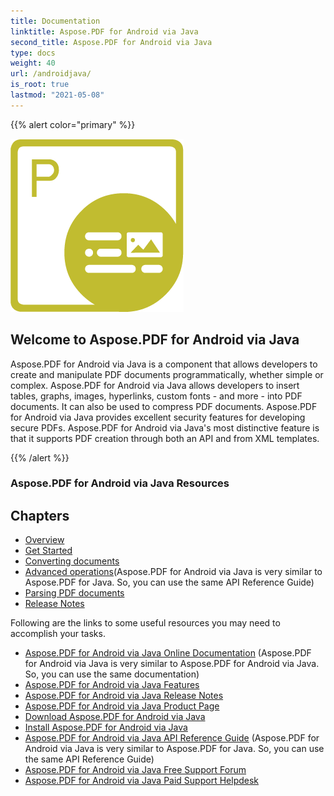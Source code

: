 ```yaml
---
title: Documentation
linktitle: Aspose.PDF for Android via Java
second_title: Aspose.PDF for Android via Java
type: docs
weight: 40
url: /androidjava/
is_root: true
lastmod: "2021-05-08"
---
```


{{% alert color="primary" %}}

![Aspose.PDF for Android via Java Logo](aspose_pdf-for-android.png)

<h2>Welcome to Aspose.PDF for Android via Java </h2>

Aspose.PDF for Android via Java is a component that allows developers to create and manipulate PDF documents programmatically, whether simple or complex. Aspose.PDF for Android via Java allows developers to insert tables, graphs, images, hyperlinks, custom fonts - and more - into PDF documents. It can also be used to compress PDF documents. Aspose.PDF for Android via Java provides excellent security features for developing secure PDFs. Aspose.PDF for Android via Java's most distinctive feature is that it supports PDF creation through both an API and from XML templates.

{{% /alert %}}

<h3>Aspose.PDF for Android via Java Resources</h3>

<h2>Chapters </h2>

- [Overview](/pdf/androidjava/overview/)
- [Get Started](/pdf/androidjava/get-started/)
- [Converting documents](/pdf/androidjava/converting/)
- [Advanced operations](/pdf/java/advanced-operations/)(Aspose.PDF for Android via Java is very similar to Aspose.PDF for Java. So, you can use the same API Reference Guide)
- [Parsing PDF documents](/pdf/androidjava/parsing/)
- [Release Notes](/pdf/androidjava/release-notes/)

Following are the links to some useful resources you may need to accomplish your tasks.

- [Aspose.PDF for Android via Java Online Documentation](/pdf/androidjava/) (Aspose.PDF for Android via Java is very similar to Aspose.PDF for Android via Java. So, you can use the same documentation)
- [Aspose.PDF for Android via Java Features](/pdf/androidjava/key-features/)
- [Aspose.PDF for Android via Java Release Notes](/pdf/androidjava/aspose-pdf-for-android-via-java/)
- [Aspose.PDF for Android via Java Product Page](https://products.aspose.com/pdf/android-java)
- [Download Aspose.PDF for Android via Java](https://repository.aspose.com/webapp/#/artifacts/browse/tree/General/repo/com/aspose/aspose-pdf-android-via-java)
- [Install Aspose.PDF for Android via Java](/pdf/androidjava/installation/)
- [Aspose.PDF for Android via Java API Reference Guide](https://apireference.aspose.com/java/pdf) (Aspose.PDF for Android via Java is very similar to Aspose.PDF for Java. So, you can use the same API Reference Guide)
- [Aspose.PDF for Android via Java Free Support Forum](https://forum.aspose.com/c/pdf)
- [Aspose.PDF for Android via Java Paid Support Helpdesk](https://helpdesk.aspose.com/)
